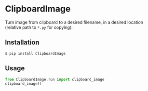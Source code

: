 # ClipboardImage

Turn image from clipboard to a desired filename, in a desired location (relative path to `*.py` for copying).

## Installation

```
$ pip install ClipboardImage
```

## Usage

```python
from ClipboardImage.run import clipboard_image
clipboard_image()
```
